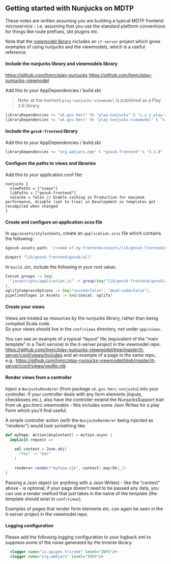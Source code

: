 ## Getting started with Nunjucks on MDTP

These notes are written assuming you are building a typical MDTP frontend microservice - i.e. assuming that you use the 
standard platform conventions for things like route prefixes, sbt plugins etc.

Note that the [viewmodel library](https://github.com/hmrc/play-nunjucks-viewmodel) includes an `it-server` 
project which gives examples of using nunjucks and the viewmodels, which is a useful reference.

#### Include the nunjucks library and viewmodels library

https://github.com/hmrc/play-nunjucks
https://github.com/hmrc/play-nunjucks-viewmodel 

Add this to your AppDependencies / build.sbt

> Note: at the moment `play-nunjucks-viewmodel` is published as a Play 2.6 library.

```sbt
libraryDependencies += "uk.gov.hmrc" %% "play-nunjucks" % "x.y.z-play-26"
libraryDependencies += "uk.gov.hmrc" %% "play-nunjucks-viewmodel" % "x.y.z"
```

#### Include the `govuk-frontend` library

Add this to your AppDependencies / build.sbt

```sbt
libraryDependencies += "org.webjars.npm" % "govuk-frontend" % "3.3.0"
```

#### Configure the paths to views and libraries

Add this to your application.conf file:

```hocon
nunjucks {
  viewPaths = ["views"]
  libPaths = ["govuk-frontend"]
  noCache = false // Enable caching in Production for maximum performance, disable (set to true) in Development so templates get recompiled when changed
}
```

#### Create and configure an application.scss file

In `app/assets/stylesheets`, create an `application.scss` file which contains the following:

```scala
$govuk-assets-path: "/<name-of-my-frontend>/assets/lib/govuk-frontend/govuk/assets"

@import "lib/govuk-frontend/govuk/all"
```


In `build.sbt`, include the following in your root value:

```sbt
Concat.groups := Seq(
  "javascripts/application.js" -> group(Seq("lib/govuk-frontend/govuk/all.js"))
),
uglifyCompressOptions := Seq("unused=false", "dead-code=false"),
pipelineStages in Assets := Seq(concat, uglify)
```


#### Create your views
    
Views are treated as resources by the nunjucks library, rather than being compiled Scala code.  
So your views should live in the `conf/views` directory, not under `app/views`.
    
You can see an example of a typical “layout” file (equivalent of the “main template” in a Twirl service) in the it-server
 project in the viewmodel repo: https://github.com/hmrc/play-nunjucks-viewmodel/tree/master/it-server/conf/views/includes
 and an example of a page  in the same repo, e.g.: https://github.com/hmrc/play-nunjucks-viewmodel/blob/master/it-server/conf/views/yesNo.njk

#### Render views from a controller

Inject a `NunjucksRenderer` (from package `uk.gov.hmrc.nunjucks`) into your controller.  If your controller deals with any form elements (inputs, checkboxes etc.), also have the controller extend the NunjucksSupport trait from uk.gov.hmrc.viewmodels - this includes some Json Writes for a play Form which you’ll find useful.

A simple controller action (with the `NunjucksRenderer` being injected as “renderer”) would look something like:

```scala
def myPage: Action[AnyContent] = Action.async {
  implicit request =>
    
    val context = Json.obj(
      "foo" -> "bar"
    )
  
    renderer.render("myView.njk", context).map(Ok(_))
}
```

Passing a Json object (or anything with a Json Writes) - like the “context” above - is optional; if your page doesn’t need 
to be passed any data, you can use a render method that just takes in the name of the template (the template should exist in `conf/views`).

Examples of pages that render form elements etc. can again be seen in the it-server project in the viewmodel repo.

#### Logging configuration

Please add the following logging configuration to your logback.xml to suppress some of the noise generated by the trireme library:

```xml
  <logger name="io.apigee.trireme" level="INFO"/>
  <logger name="org.webjars" level="INFO"/>
```

